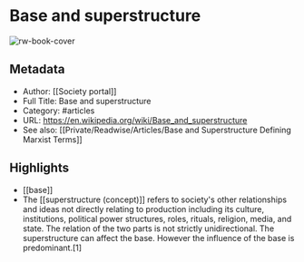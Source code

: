 # Base and superstructure

![rw-book-cover](https://readwise-assets.s3.amazonaws.com/static/images/article4.6bc1851654a0.png)

## Metadata
- Author: [[Society portal]]
- Full Title: Base and superstructure
- Category: #articles
- URL: https://en.wikipedia.org/wiki/Base_and_superstructure
- See also: [[Private/Readwise/Articles/Base and Superstructure Defining Marxist Terms]]

## Highlights
- [[base]]
- The [[superstructure (concept)]] refers to society's other relationships and ideas not directly relating to production including its culture, institutions, political power structures, roles, rituals, religion, media, and state. The relation of the two parts is not strictly unidirectional. The superstructure can affect the base. However the influence of the base is predominant.[1]

